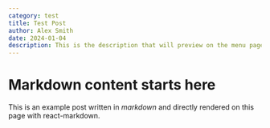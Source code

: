 ```yaml
---
category: test
title: Test Post
author: Alex Smith
date: 2024-01-04
description: This is the description that will preview on the menu pages.
---
```


# Markdown content starts here

This is an example post written in *markdown* and directly rendered on this page with react-markdown.

